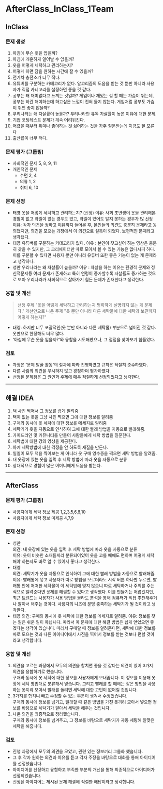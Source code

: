 # AfterClass_InClass_1Team

## InClass
### 문제 생성
1. 아침에 무슨 옷을 입을까?
2. 아침에 개운하게 일어날 수 없을까?
3. 옷을 어떻게 세탁하고 관리하는지?
4. 어떻게 하면 잠을 원하는 시간에 잘 수 있을까?
5. 전기차 충전소가 너무 적다.
6. 유튜버를 구분하는 카테고리가 없다.
  알고리즘의 도움을 받는 것 뿐만 아니라 사용자가 직접 카테고리를 설정하면 좋을 것 같다.
7. 공부는 왜 재미없다고 느끼는 것일까?
  게임이나 재밌는 걸 할 때는 가슴이 뛰는데, 공부는 하긴 해야하는데 하고싶은 느낌이 전혀 들지 않는다. 게임처럼 공부도 가슴이 뛰면 좋지 않을까?
8. 우리나라는 왜 자살률이 높을까?
  우리나라만 유독 자살률이 높은 이유에 대한 문제.
9. 기업 코딩테스트 문제가 계속 어려워진다.
10. 어렸을 때부터 취미나 좋아하는 것 싫어하는 것을 자주 질문받는데 지금도 잘 모른다
11. 출산률이 너무 적다.

### 문제 평가 (그룹핑)
- 사회적인 문제
  5, 8, 9, 11
- 개인적인 문제
  - 수면
  2, 4 
  - 의류
  1, 2
  - 취미
  6, 10

### 문제 선정
- 태영
옷을 어떻게 세탁하고 관리하는지? (선정)
이유: 사회 초년생이 옷을 관리해본 경험이 없고 라벨이 없는 경우도 있고, 라벨이 있어도 알지 못하는 경우가 많
선정 이유: 각자 의견을 정하고 이유까지 들어본 후, 본인들의 의견도 충분히 문제라고 동의했지만, 의견을 모으는 과정에서 이 의견으로 설득이 되었다. 보편적인 문제라고 생각됐다.
- 대영
유튜버를 구분하는 카테고리가 없다.
이유 : 본인이 찾고싶어 하는 영상은 충분히 찾을 수 있지만, 그 크리에이터만 따로 모아서 볼 수 있는 기능은 없다시피 하다. 이를 구분할 수 있다면 사용자 뿐만 아니라 유튜버 또한 좋은 기능이 없는 게 문제라고 생각하다.
- 성만 
우리나라는 왜 자살률이 높을까?
이유 : 자살을 하는 이유는 환경적 문제와 정신적문제등 여러 문제가 존재하고 특히 연령이 증가할수록 자살률도 증가하는 것으로 보아 우리나라가 사회적으로 살아가기 힘든 문제가 존재한다고 생각한다.

### 융합 및 개선
> 선정 주제 "옷을 어떻게 세탁하고 관리하는지 명확하게 설명되지 않는 게 문제다."
> 개선안으로 나온 주제 "옷 뿐만 아니라 다른 세탁물에 대한 세탁과 보관까지 어떻게 하는지?"
- 태영: 하지만 너무 포괄적인(옷 뿐만 아니라 다른 세탁물) 부분으로 넓어진 것 같다. 옷만으로 한정해도 너무 많다.
- '아침에 무슨 옷을 입을까?'와 융합을 시도해봤으나, 그 접점을 찾아보기 힘들었다.

### 검토
- 과정은 '문제 발굴 활동'의 절차에 따라 진행하였고 규칙은 적절히 준수하였다.
- 다른 사람의 의견을 무시하지 않고 경청하며 평가하였다.
- 선정된 문제점은 그 원인과 주제에 매우 적절하게 선정되었다고 생각한다.
---
## 해결 IDEA
1. 택 사진 찍어서 그 정보를 쉽게 알려줌
2. 택이 없는 옷을 그냥 사진 찍으면 그에 대한 정보를 알려줌
3. 구매와 동시에 옷 세탁에 대한 정보를 메세지로 알려줌
4. 세탁기가 옷을 자동으로 인식하여 그에 대한 빨래 방법을 자동으로 빨래해줌.
5. 가이드라인 및 커뮤니티를 만들어 사람들에게 세탁 방법을 질문한다.
6. 세탁법에 대한 강의 영상을 제공한다.
7. 아예 세탁방법에 대한 걱정을 안 하도록 재질을 만든다.
8. 일일이 모두 택을 찍어보는 게 아니라 옷 구매 영수증을 찍으면 세탁 방법을 알려줌.
9. 내 옷장에 있는 옷을 입력 후 세탁 방법에 따라 옷을 자동으로 분류
10. 상대적으로 경험이 많은 어머니에게 도움을 받는다.
---
## AfterClass
### 문제 평가 (그룹핑)
- 사용자에게 세탁 정보 제공 1,2,3,5,6,8,10
- 사용자에게 세탁 정보 미제공 4,7,9

### 문제 선정
- 성만  
의견: 내 옷장에 있는 옷을 입력 후 세탁 방법에 따라 옷을 자동으로 분류  
이유: 옷이 비슷한 소재들끼리 분류되어있어 옷을 고를 때에도 편하며 어떻게 세탁해야 하는지도 바로 알 수 있어서 좋다고 생각한다.
- 대영  
의견: 세탁기가 옷을 자동으로 인식하여 그에 대한 빨래 방법을 자동으로 빨래해줌.  
이유: 빨래통에 넣고 사용자가 따로 방법을 모르더라도 시작 버튼 하나만 누르면, 빨래통 안에 어떠한 세탁물이 이 세탁법에 맞지 않으니 따로 세탁하거나 주의를 주는 식으로 알려준다면 문제를 해결할 수 있다고 생각했다. 이를 만들기는 어렵겠지만, 최근 트렌드는 사용자가 사용 방법을 몰라도 분석을 통해 컴퓨터가 직접 추천해주거나 알아서 해주는 것이다. 사용자의 니즈에 분명 충족하는 세탁기가 될 것이라고 생각한다.
- 태영
의견: 구매와 동시에 옷 세탁에 대한 정보를 메세지로 알려줌.
이유: 정보를 찾는 일은 쉬운 일이 아닙니다. 따라서 이 문제에 대한 해결 방법은 쉽게 얻었으면 좋겠다는 생각이 있습니다. 따라서 구매할 때 정보를 알려준다면, 세탁에 대한 정보를 따로 모으는 것과 다른 아이디어에서 사진을 찍어서 정보를 받는 것보다 편할 것이라고 생각합니다. 

### 융합 및 개선
1. 의견을 고르는 과정에서 모두의 의견을 합치면 좋을 것 같다는 의견이 있어 3가지 의견을 융합하기로 했습니다.  
구매와 동시에 옷 세탁에 대한 정보를 사용자에게 보내줍니다. 이 정보를 이용해 옷장에 세탁 방법대로 분류해서 넣습니다. 그리고 빨래를 할 때에는 같은 방법을 사용하는 옷끼리 모아서 빨래를 돌리면 세탁에 대한 고민이 없어질 것입니다.  
2. 3가지를 합치니 빼고 수정할 수 있는 부분이 생겨서 수정했습니다.  
구매와 동시에 정보를 넘기고, 빨래할 때 같은 방법을 가진 옷끼리 모아서 넣으면 정보를 바탕으로 세탁기가 알아서 세탁을 해주는 것입니다.
3. 나온 의견을 최종적으로 정리했습니다.  
구매와 동시에 정보를 넘겨주고, 그 정보를 바탕으로 세탁기가 자동 세팅해 알맞은 세탁을 해줍니다.

### 검토
- 진행 과정에서 모두의 의견을 모았고, 관련 있는 정보끼리 그룹화 했습니다.
- 그 후 각자 원하는 의견과 이유를 듣고 각자 주장을 바탕으로 대화를 통해 아이디어를 선정했습니다.
- 아이디어를 선정하고 융합하고 부족한 부분의 개선을 통해 최종적으로 아이디어가 선정되었습니다.
- 선정된 아이디어는 제시된 문제 해결에 적절한 해답이라고 생각합니다.
